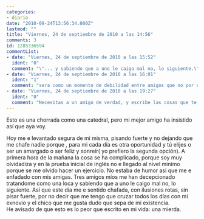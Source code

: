 ```yaml
---
categories:
- diario
date: "2010-09-24T13:56:34.000Z"
lastmod: ""
title: "Viernes, 24 de septiembre de 2010 a las 14:56"
comments: 3
id: 1285336594
commentList:
- date: "Viernes, 24 de septiembre de 2010 a las 15:52"
  ident: "0"
  comment: "\"... y sabiendo que a uno le caigo mal no, lo siguiente.\" ¿¿¿???? Por cierto, cómo puedes tener un amigo al que le caes mal? Eso no es un amigo... o____O"
- date: "Viernes, 24 de septiembre de 2010 a las 16:01"
  ident: "1"
  comment: "sera como un momento de debilidad entre amigos que no por una simple disputa van a dejar de serlo"
- date: "Viernes, 24 de septiembre de 2010 a las 19:27"
  ident: "0"
  comment: "Necesitas a un amigo de verdad, y escribe las cosas que te agobian, te sentiras mejor,\nun mal dia lo tiene cualquiera, lo importante es que consigas encontrar algo bueno incluso en esos dias en que todo sale mal."
---
```


Esto es una chorrada como una catedral, pero mi mejor amigo ha insistido así que aya voy.  
  
Hoy me e levantado segura de mi misma, pisando fuerte y no dejando que me chafe nadie porque , para mi cada día es otra oportunidad y tú elijes o ser un amargado o ser feliz y sonreír( yo prefiero la segunda opción). A primera hora de la mañana la cosa se ha complicado, porque soy muy olvidadiza y en  la prueba inicial de inglés no e llegado al nivel minímo porque se me olvido hacer un ejercicio. No estaba de humor asi que me e enfadado con mis amigas. Tres amigos míos me han decepcionado tratandome como una loca y sabiendo que a uno  le caigo mal no, lo siguiente. Así que este día me e sentido chafada, con ilusiones rotas, sin pisar fuerte, por no decir que me tengo que cruzar todos los días con mi exnovio y el chico que me gusta dudo que sepa de mi existencia.  
He avisado de que esto es lo peor que escrito en mi vida: una mierda.